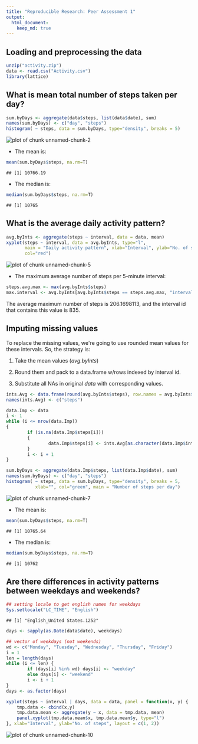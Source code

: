 ```yaml
---
title: "Reproducible Research: Peer Assessment 1"
output: 
  html_document:
    keep_md: true
---
```


## Loading and preprocessing the data

```r
unzip("activity.zip")
data <- read.csv("Activity.csv")
library(lattice)
```


## What is mean total number of steps taken per day?

```r
sum.byDays <- aggregate(data$steps, list(data$date), sum)
names(sum.byDays) <- c("day", "steps")
histogram( ~ steps, data = sum.byDays, type="density", breaks = 5)
```

![plot of chunk unnamed-chunk-2](figure/unnamed-chunk-2-1.png) 

- The mean is:

```r
mean(sum.byDays$steps, na.rm=T)
```

```
## [1] 10766.19
```
- The median is:

```r
median(sum.byDays$steps, na.rm=T)
```

```
## [1] 10765
```


## What is the average daily activity pattern?

```r
avg.byInts <- aggregate(steps ~ interval, data = data, mean)
xyplot(steps ~ interval, data = avg.byInts, type="l",
       main = "Daily activity pattern", xlab="Interval", ylab="No. of steps",
       col="red")
```

![plot of chunk unnamed-chunk-5](figure/unnamed-chunk-5-1.png) 

- The maximum average number of steps per 5-minute interval:

```r
steps.avg.max <- max(avg.byInts$steps)
max.interval <- avg.byInts[avg.byInts$steps == steps.avg.max, "interval"]
```

The average maximum number of steps is 206.1698113, and the interval id that contains this value is 835.

## Imputing missing values
To replace the missing values, we're going to use rounded mean values for these intervals.
So, the strategy is:

1. Take the mean values (_avg.byInts_)

2. Round them and pack to a data.frame w/rows indexed by interval id.

3. Substitute all NAs in original _data_ with corresponding values.

```r
ints.Avg <- data.frame(round(avg.byInts$steps), row.names = avg.byInts$interval)
names(ints.Avg) <- c("steps")

data.Imp <- data
i <- 1
while (i <= nrow(data.Imp))
{
        if (is.na(data.Imp$steps[i]))
        {
                data.Imp$steps[i] <- ints.Avg[as.character(data.Imp$interval[i]), "steps"]
        }
        i <- i + 1
}

sum.byDays <- aggregate(data.Imp$steps, list(data.Imp$date), sum)
names(sum.byDays) <- c("day", "steps")
histogram( ~ steps, data = sum.byDays, type="density", breaks = 5,
           xlab="", col="green", main = "Number of steps per day")
```

![plot of chunk unnamed-chunk-7](figure/unnamed-chunk-7-1.png) 

- The mean is:

```r
mean(sum.byDays$steps, na.rm=T)
```

```
## [1] 10765.64
```

- The median is:

```r
median(sum.byDays$steps, na.rm=T)
```

```
## [1] 10762
```


## Are there differences in activity patterns between weekdays and weekends?

```r
## setting locale to get english names for weekdays
Sys.setlocale("LC_TIME", "English")
```

```
## [1] "English_United States.1252"
```

```r
days <- sapply(as.Date(data$date), weekdays)

## vector of weekdays (not weekends)
wd <- c("Monday", "Tuesday", "Wednesday", "Thursday", "Friday")
i = 1
len = length(days)
while (i <= len) {
        if (days[i] %in% wd) days[i] <- "weekday"
        else days[i] <- "weekend"
        i <- i + 1
}
days <- as.factor(days)

xyplot(steps ~ interval | days, data = data, panel = function(x, y) {
    tmp.data <- cbind(x,y)
    tmp.data.mean <- aggregate(y ~ x, data = tmp.data, mean)
    panel.xyplot(tmp.data.mean$x, tmp.data.mean$y, type="l")
}, xlab="Interval", ylab="No. of steps", layout = c(1, 2))
```

![plot of chunk unnamed-chunk-10](figure/unnamed-chunk-10-1.png) 
